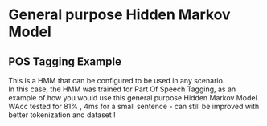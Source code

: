 # General purpose Hidden Markov Model
## POS Tagging Example

This is a HMM that can be configured to be used in any scenario.
<br />
In this case, the HMM was trained for Part Of Speech Tagging, as an example of how you would use this general purpose Hidden Markov Model.
<br />
WAcc tested for 81% , 4ms for a small sentence - can still be improved with better tokenization and dataset ! 
